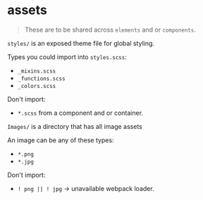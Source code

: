 # assets

> These are to be shared across `elements` and or `components`.

`styles/` is an exposed theme file for global styling.

 Types you could import into `styles.scss`:
* `_mixins.scss`
* `_functions.scss`
* `_colors.scss`

Don't import:
* `*.scss` from a component and or container.

`Images/` is a directory that has all image assets

An image can be any of these types:
* `*.png`
* `*.jpg`

Don't import:
* `! png || ! jpg` -> unavailable webpack loader.
